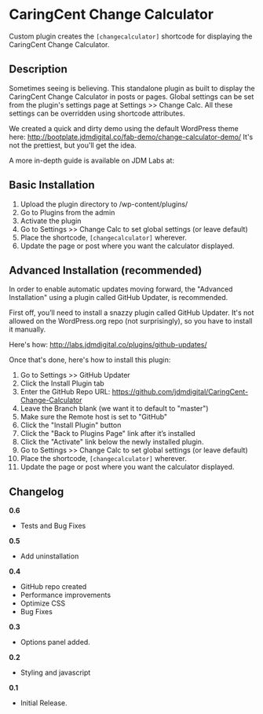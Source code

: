 # CaringCent Change Calculator
Custom plugin creates the `[changecalculator]` shortcode for displaying the CaringCent Change Calculator.

## Description
Sometimes seeing is believing.  This standalone plugin as built to display the CaringCent Change Calculator in posts or pages.  Global settings can be set from the plugin's settings page at Settings >> Change Calc.  All these settings can be overridden using shortcode attributes.

We created a quick and dirty demo using the default WordPress theme here: http://bootplate.jdmdigital.co/fab-demo/change-calculator-demo/  It's not the prettiest, but you'll get the idea.

A more in-depth guide is available on JDM Labs at:

## Basic Installation
1. Upload the plugin directory to /wp-content/plugins/
2. Go to Plugins from the admin
3. Activate the plugin
4. Go to Settings >> Change Calc to set global settings (or leave default)
5. Place the shortcode, <code>[changecalculator]</code> wherever. 
6. Update the page or post where you want the calculator displayed.

## Advanced Installation (recommended)
In order to enable automatic updates moving forward, the "Advanced Installation" using a plugin called GitHub Updater, is recommended.

First off, you’ll need to install a snazzy plugin called GitHub Updater.  It's not allowed on the WordPress.org repo (not surprisingly), so you have to install it manually.  

Here's how: http://labs.jdmdigital.co/plugins/github-updates/

Once that's done, here's how to install this plugin:

1. Go to Settings >> GitHub Updater
2. Click the Install Plugin tab
3. Enter the GitHub Repo URL: https://github.com/jdmdigital/CaringCent-Change-Calculator
4. Leave the Branch blank (we want it to default to "master")
5. Make sure the Remote host is set to "GitHub"
6. Click the "Install Plugin" button
7. Click the "Back to Plugins Page" link after it’s installed
8. Click the "Activate" link below the newly installed plugin.
9. Go to Settings >> Change Calc to set global settings (or leave default)
5. Place the shortcode, `[changecalculator]` wherever. 
6. Update the page or post where you want the calculator displayed.

## Changelog

**0.6**
* Tests and Bug Fixes

**0.5**
* Add uninstallation

**0.4**
* GitHub repo created
* Performance improvements
* Optimize CSS
* Bug Fixes

**0.3**
* Options panel added.

**0.2**
* Styling and javascript

**0.1**
* Initial Release.
